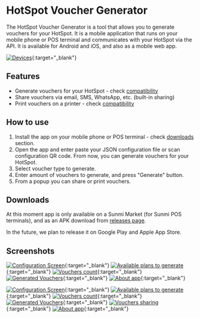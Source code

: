 # HotSpot Voucher Generator

The HotSpot Voucher Generator is a tool that allows you to generate vouchers for your HotSpot. 
It is a mobile application that runs on your mobile phone or POS terminal and communicates with your HotSpot via the API.
It is available for Android and iOS, and also as a mobile web app.

[![Devices](/hotspot-voucher-generator/devices.jpg)](/hotspot-voucher-generator/devices.png){:target="_blank"}

## Features

* Generate vouchers for your HotSpot - check [compatibility](/hotspot-voucher-generator/compatibility#hotspot-backends)
* Share vouchers via email, SMS, WhatsApp, etc. (built-in sharing)
* Print vouchers on a printer - check [compatibility](/hotspot-voucher-generator/compatibility#print-providers)

## How to use

1. Install the app on your mobile phone or POS terminal - check [downloads](#downloads) section.
2. Open the app and enter paste your JSON configuration file or scan configuration QR code. From now, you can generate vouchers for your HotSpot.
3. Select voucher type to generate.
4. Enter amount of vouchers to generate, and press "Generate" button.
5. From a popup you can share or print vouchers.

## Downloads

At this moment app is only available on a Sunmi Market (for Sunmi POS terminals), and as an APK download from [releases page](https://github.com/kduma-hotspot-tools/mobile-voucher-generator-app-releases/blob/main/README.md).

In the future, we plan to release it on Google Play and Apple App Store.

## Screenshots

[![Configuration Screen](/hotspot-voucher-generator/screenshots/landscape-1.jpg)](/hotspot-voucher-generator/screenshots/landscape-1.png){:target="_blank"}
[![Available plans to generate](/hotspot-voucher-generator/screenshots/landscape-2.jpg)](/hotspot-voucher-generator/screenshots/landscape-2.png){:target="_blank"}
[![Vouchers count](/hotspot-voucher-generator/screenshots/landscape-3.jpg)](/hotspot-voucher-generator/screenshots/landscape-3.png){:target="_blank"}
[![Generated Vouchers](/hotspot-voucher-generator/screenshots/landscape-4.jpg)](/hotspot-voucher-generator/screenshots/landscape-4.png){:target="_blank"}
[![About app](/hotspot-voucher-generator/screenshots/landscape-5.jpg)](/hotspot-voucher-generator/screenshots/landscape-5.png){:target="_blank"}


[![Configuration Screen](/hotspot-voucher-generator/screenshots/portrait-1.jpg)](/hotspot-voucher-generator/screenshots/portrait-1.png){:target="_blank"}
[![Available plans to generate](/hotspot-voucher-generator/screenshots/portrait-2.jpg)](/hotspot-voucher-generator/screenshots/portrait-2.png){:target="_blank"}
[![Vouchers count](/hotspot-voucher-generator/screenshots/portrait-3.jpg)](/hotspot-voucher-generator/screenshots/portrait-3.png){:target="_blank"}
[![Generated Vouchers](/hotspot-voucher-generator/screenshots/portrait-4.jpg)](/hotspot-voucher-generator/screenshots/portrait-4.png){:target="_blank"}
[![Vouchers sharing](/hotspot-voucher-generator/screenshots/portrait-5.jpg)](/hotspot-voucher-generator/screenshots/portrait-5.png){:target="_blank"}
[![About app](/hotspot-voucher-generator/screenshots/portrait-6.jpg)](/hotspot-voucher-generator/screenshots/portrait-6.png){:target="_blank"}